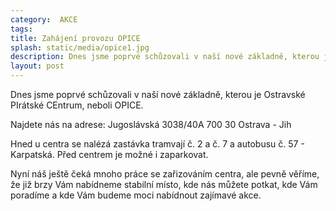 ```yaml
---
category:  AKCE
tags: 
title: Zahájení provozu OPICE
splash: static/media/opice1.jpg
description: Dnes jsme poprvé schůzovali v naší nové základně, kterou je Ostravské PIrátské CEntrum, neboli OPICE.
layout: post
---
```

Dnes jsme poprvé schůzovali v naší nové základně, kterou je Ostravské PIrátské CEntrum, neboli OPICE.

Najdete nás na adrese:
Jugoslávská 3038/40A
700 30 Ostrava - Jih

Hned u centra se nalézá zastávka tramvají č. 2 a č. 7 a autobusu č. 57 - Karpatská.
Před centrem je možné i zaparkovat.

Nyní náš ještě čeká mnoho práce se zařizováním centra, ale pevně věříme, že již brzy Vám nabídneme stabilní místo, kde nás můžete potkat, kde Vám poradíme a kde Vám budeme moci nabídnout zajímavé akce.
